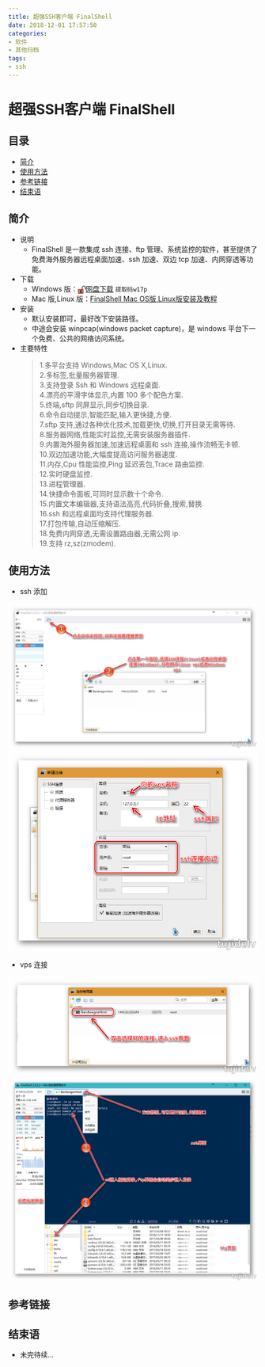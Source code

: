 ```yaml
---
title: 超强SSH客户端 FinalShell
date: 2018-12-01 17:57:50
categories:
- 软件
- 其他归档
tags:
- ssh
---
```


# 超强SSH客户端 FinalShell

## 目录

- [简介](#简介)
- [使用方法](#使用方法)
- [参考链接](#参考链接)
- [结束语](#结束语)

## 简介

- 说明
    - FinalShell 是一款集成 ssh 连接、ftp 管理、系统监控的软件，甚至提供了免费海外服务器远程桌面加速、ssh 加速、双边 tcp 加速、内网穿透等功能。
- 下载
    - Windows 版：<img src="st-finalshell/dowload.png" width="16" height="16" align="center" />[网盘下载](https://pan.baidu.com/s/1eZ3lsrCDZcd02nnJ4F2PBA) `提取码w17p`
    - Mac 版,Linux 版：[FinalShell Mac OS版,Linux版安装及教程](http://www.hostbuf.com/t/1059.html)
- 安装
    - 默认安装即可，最好改下安装路径。
    - 中途会安装 winpcap(windows packet capture)，是 windows 平台下一个免费、公共的网络访问系统。 
- 主要特性
    >1.多平台支持 Windows,Mac OS X,Linux.  
    2.多标签,批量服务器管理.  
    3.支持登录 Ssh 和 Windows 远程桌面.  
    4.漂亮的平滑字体显示,内置 100 多个配色方案.  
    5.终端,sftp 同屏显示,同步切换目录.  
    6.命令自动提示,智能匹配,输入更快捷,方便.  
    7.sftp 支持,通过各种优化技术,加载更快,切换,打开目录无需等待.  
    8.服务器网络,性能实时监控,无需安装服务器插件.  
    9.内置海外服务器加速,加速远程桌面和 ssh 连接,操作流畅无卡顿.  
    10.双边加速功能,大幅度提高访问服务器速度.  
    11.内存,Cpu 性能监控,Ping 延迟丢包,Trace 路由监控.  
    12.实时硬盘监控.  
    13.进程管理器.  
    14.快捷命令面板,可同时显示数十个命令.  
    15.内置文本编辑器,支持语法高亮,代码折叠,搜索,替换.  
    16.ssh 和远程桌面均支持代理服务器.  
    17.打包传输,自动压缩解压.  
    18.免费内网穿透,无需设置路由器,无需公网 ip.  
    19.支持 rz,sz(zmodem).
    
## 使用方法

- ssh 添加

![抱歉,图片休息了](st-finalshell/st-finalshell-001.png)
![抱歉,图片休息了](st-finalshell/st-finalshell-002.png)

- vps 连接

![抱歉,图片休息了](st-finalshell/st-finalshell-003.png)
![抱歉,图片休息了](st-finalshell/st-finalshell-004.png)

## 参考链接

## 结束语

- 未完待续...